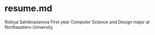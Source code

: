 # resume.md
 Robiya Sahibnazarova
 First year Computer Science and Design major at Northeastern University

